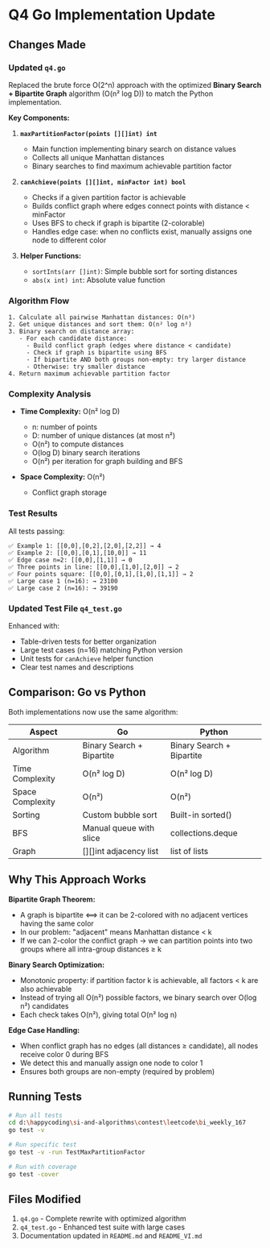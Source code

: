 # Q4 Go Implementation Update

## Changes Made

### Updated `q4.go`

Replaced the brute force O(2^n) approach with the optimized **Binary Search + Bipartite Graph** algorithm (O(n² log D)) to match the Python implementation.

**Key Components:**

1. **`maxPartitionFactor(points [][]int) int`**
   - Main function implementing binary search on distance values
   - Collects all unique Manhattan distances
   - Binary searches to find maximum achievable partition factor

2. **`canAchieve(points [][]int, minFactor int) bool`**
   - Checks if a given partition factor is achievable
   - Builds conflict graph where edges connect points with distance < minFactor
   - Uses BFS to check if graph is bipartite (2-colorable)
   - Handles edge case: when no conflicts exist, manually assigns one node to different color

3. **Helper Functions:**
   - `sortInts(arr []int)`: Simple bubble sort for sorting distances
   - `abs(x int) int`: Absolute value function

### Algorithm Flow

```
1. Calculate all pairwise Manhattan distances: O(n²)
2. Get unique distances and sort them: O(n² log n²)
3. Binary search on distance array:
   - For each candidate distance:
     - Build conflict graph (edges where distance < candidate)
     - Check if graph is bipartite using BFS
     - If bipartite AND both groups non-empty: try larger distance
     - Otherwise: try smaller distance
4. Return maximum achievable partition factor
```

### Complexity Analysis

- **Time Complexity:** O(n² log D)
  - n: number of points
  - D: number of unique distances (at most n²)
  - O(n²) to compute distances
  - O(log D) binary search iterations
  - O(n²) per iteration for graph building and BFS

- **Space Complexity:** O(n²)
  - Conflict graph storage

### Test Results

All tests passing:

```
✅ Example 1: [[0,0],[0,2],[2,0],[2,2]] → 4
✅ Example 2: [[0,0],[0,1],[10,0]] → 11
✅ Edge case n=2: [[0,0],[1,1]] → 0
✅ Three points in line: [[0,0],[1,0],[2,0]] → 2
✅ Four points square: [[0,0],[0,1],[1,0],[1,1]] → 2
✅ Large case 1 (n=16): → 23100
✅ Large case 2 (n=16): → 39190
```

### Updated Test File `q4_test.go`

Enhanced with:
- Table-driven tests for better organization
- Large test cases (n=16) matching Python version
- Unit tests for `canAchieve` helper function
- Clear test names and descriptions

## Comparison: Go vs Python

Both implementations now use the same algorithm:

| Aspect | Go | Python |
|--------|----|----|
| Algorithm | Binary Search + Bipartite | Binary Search + Bipartite |
| Time Complexity | O(n² log D) | O(n² log D) |
| Space Complexity | O(n²) | O(n²) |
| Sorting | Custom bubble sort | Built-in sorted() |
| BFS | Manual queue with slice | collections.deque |
| Graph | [][]int adjacency list | list of lists |

## Why This Approach Works

**Bipartite Graph Theorem:**
- A graph is bipartite ⟺ it can be 2-colored with no adjacent vertices having the same color
- In our problem: "adjacent" means Manhattan distance < k
- If we can 2-color the conflict graph → we can partition points into two groups where all intra-group distances ≥ k

**Binary Search Optimization:**
- Monotonic property: if partition factor k is achievable, all factors < k are also achievable
- Instead of trying all O(n²) possible factors, we binary search over O(log n²) candidates
- Each check takes O(n²), giving total O(n² log n)

**Edge Case Handling:**
- When conflict graph has no edges (all distances ≥ candidate), all nodes receive color 0 during BFS
- We detect this and manually assign one node to color 1
- Ensures both groups are non-empty (required by problem)

## Running Tests

```bash
# Run all tests
cd d:\happycoding\si-and-algorithms\contest\leetcode\bi_weekly_167
go test -v

# Run specific test
go test -v -run TestMaxPartitionFactor

# Run with coverage
go test -cover
```

## Files Modified

1. `q4.go` - Complete rewrite with optimized algorithm
2. `q4_test.go` - Enhanced test suite with large cases
3. Documentation updated in `README.md` and `README_VI.md`
